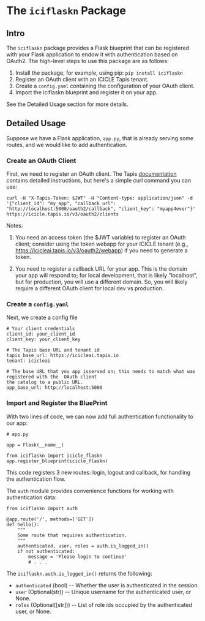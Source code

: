 # The `iciflaskn` Package


## Intro

The `iciflaskn` package provides a Flask blueprint that can be registered with your
Flask application to endow it with authentication based on OAuth2. 
The high-level steps to use this package are as follows:

1. Install the package, for example, using pip: `pip install iciflaskn`
2. Register an OAuth client with an ICICLE Tapis tenant.
3. Create a `config.yaml` containing the configuration of your OAuth client.
4. Import the iciflaskn blueprint and register it on your app.

See the Detailed Usage section for more details.

## Detailed Usage


Suppose we have a Flask application, `app.py`, that is already serving some routes, and
we would like to add authentication.

### Create an OAuth Client

First, we need to register an OAuth client.
The Tapis [documentation](https://tapis.readthedocs.io/en/latest/technical/authentication.html#oauth-clients)
 contains detailed instructions, but here's a simple curl command you can use:
 
 ```
curl -H "X-Tapis-Token: $JWT" -H "Content-type: application/json" -d '{"client_id": "my_app", "callback_url": "http://localhost:5000/oauth2/callback", "client_key": "myapp4ever"}' https://icicle.tapis.io/v3/oauth2/clients
```

 Notes: 
 
 1) You need an access token (the $JWT variable) to register an OAuth client; consider using the token webapp for your ICICLE tenant (e.g., https://icicleai.tapis.io/v3/oauth2/webapp) if you need to generate a token.

2) You need to register a callback URL for your app. This is the domain your app will respond to; for local development, that is likely  "localhost", but for production, you will use a different domain. So, you will likely require a different OAuth client for local dev vs production. 


### Create a `config.yaml `
Next, we create a config file

```
# Your client credentials
client_id: your_client_id
client_key: your_client_key

# The Tapis base URL and tenant id
tapis_base_url: https://icicleai.tapis.io
tenant: icicleai

# The base URL that you app isserved on; this needs to match what was registered with the  OAuth client
the catalog to a public URL. 
app_base_url: http://localhost:5000
```

### Import and Register the BluePrint

With two lines of code, we can now add full authentication functionality to our app:

```
# app.py

app = Flask(__name__)

from iciflaskn import icicle_flaskn
app.register_blueprint(icicle_flaskn)
```

This code registers 3 new routes: login, logout and callback, for handling the authentication flow.

The `auth` module provides convenience functions for working with authentication data:

```
from iciflaskn import auth

@app.route('/', methods=['GET'])
def hello():
    """
    Some route that requires authentication.
    """
    authenticated, user, roles = auth.is_logged_in()
    if not authenticated:
        message = 'Please login to continue'
        # . . .
```

The `iciflaskn.auth.is_logged_in()` returns the following:

  * `authenticated` (bool) -- Whether the user is authenticated in the session.
  * `user` (Optional(str)) -- Unique username for the authenticated user, or None.
  * `roles` (Optional([str])) -- List of role ids occupied by the authenticated user, or None.
